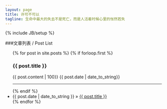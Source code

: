 ```yaml
---
layout: page
title: 许可不可以
tagline: 生命中最大的失去不是死亡，而是人活着时候心里的怅然若失
---
```

{% include JB/setup %} 

###文章列表 / Post List

<ul class="posts">
  {% for post in site.posts %}
    {% if forloop.first %}
        <h3>{{ post.title }}</h3>
        {{ post.content | 100}}
        {{ post.date | date_to_string}}
        <hr />
    {% endif %}
    <li><span>{{ post.date | date_to_string }}</span> &raquo; <a href="{{ BASE_PATH }}{{ post.url }}">{{ post.title }}</a></li>
  {% endfor %}
</ul>
